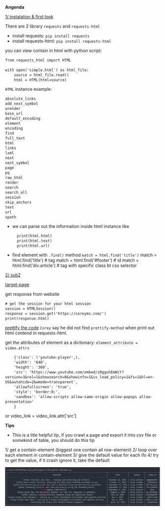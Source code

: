 **Angenda**

[1/ instalation & first look](/requests-html/sub1)

There are 2 library `requests` and `requests-html`

- install requests: `pip install requests`
- install requests-html: `pip install requests-html`

you can view contain in html with python script:

    from requests_html import HTML

    with open('simple.html') as html_file:
        source = html_file.read()
        html = HTML(html=source)

`HTML` instance example:

    absolute_links
    add_next_symbol
    arender
    base_url
    default_encoding
    element
    encoding
    find
    full_text
    html
    links
    lxml
    next
    next_symbol
    page
    pq
    raw_html
    render
    search
    search_all
    session
    skip_anchors
    text
    url
    xpath

- we can parse out the information inside html instance like

        print(html.html)
        print(html.text)
        print(html.url)

- find element with `.find()` method `match = html.find('title')`
    match = html.find('title') # tag
    match = html.find('#footer') # id
    match = html.find('div.article') # tag with specific class bt css selector

[2/ sub2](/requests-html/sub2)

[target-page](https://coreyms.com/)

get response from website

    # get the session for your html session
    session = HTMLSession()
    response = session.get('https://coreyms.com/')
    print(response.html)

[prettify the code](https://codebeautify.org/htmlviewer)
`Corey` say he did not find `prettify-method` when print out html contend in requests-html.

get the attributes of element as a dictionary: `element_attribute = video.attrs`

        {'class': ('youtube-player',),
        'width': '640',
        'height': '360',
        'src': 'https://www.youtube.com/embed/z0gguhEmWiY?version=3&rel=1&showsearch=0&showinfo=1&iv_load_policy=1&fs=1&hl=en-US&autohide=2&wmode=transparent',
        'allowfullscreen': 'true',
        'style': 'border:0;',
        'sandbox': 'allow-scripts allow-same-origin allow-popups allow-presentation'
        }
or 
        video_link = video_link.attr['src']

**Tips**
- This is a litle helpful tip, if you crawl a page and export it into csv file or somekind of table, you should do this tip

1/ get a contain-element (biggest one contain all row-element)
2/ loop over each element in contain-element
3/ give the default value for each ifo
4/ try to get the value, if it crash ignore it, take the default

![img](/requests-html/imgs/useless_infomation.png)